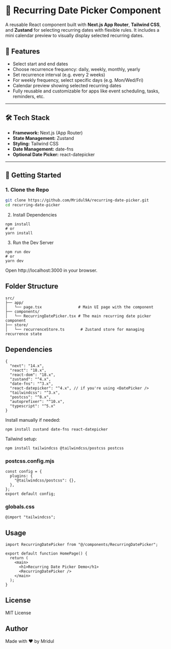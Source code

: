 # 📅 Recurring Date Picker Component

A reusable React component built with **Next.js App Router**, **Tailwind CSS**, and **Zustand** for selecting recurring dates with flexible rules. It includes a mini calendar preview to visually display selected recurring dates.

## 🧩 Features

- Select start and end dates
- Choose recurrence frequency: daily, weekly, monthly, yearly
- Set recurrence interval (e.g. every 2 weeks)
- For weekly frequency, select specific days (e.g. Mon/Wed/Fri)
- Calendar preview showing selected recurring dates
- Fully reusable and customizable for apps like event scheduling, tasks, reminders, etc.

---

## 🛠 Tech Stack

- **Framework:** Next.js (App Router)
- **State Management:** Zustand
- **Styling:** Tailwind CSS
- **Date Management:** date-fns
- **Optional Date Picker:** react-datepicker

---

## 🚀 Getting Started

### 1. Clone the Repo

```bash
git clone https://github.com/Mridul9A/recurring-date-picker.git
cd recurring-date-picker

```
2. Install Dependencies
```
npm install
# or
yarn install
```

3. Run the Dev Server
```
npm run dev
# or
yarn dev
```
Open http://localhost:3000 in your browser.

## Folder Structure
```
src/
├── app/
│   └── page.tsx                # Main UI page with the component
├── components/
│   └── RecurringDatePicker.tsx # The main recurring date picker component
├── store/
│   └── recurrenceStore.ts       # Zustand store for managing recurrence state
```

## Dependencies
```
{
  "next": "14.x",
  "react": "18.x",
  "react-dom": "18.x",
  "zustand": "^4.x",
  "date-fns": "^3.x",
  "react-datepicker": "^4.x", // if you're using <DatePicker />
  "tailwindcss": "^3.x",
  "postcss": "^8.x",
  "autoprefixer": "^10.x",
  "typescript": "^5.x"
}
```
Install manually if needed:
```
npm install zustand date-fns react-datepicker
```
Tailwind setup:
```
npm install tailwindcss @tailwindcss/postcss postcss
```
### postcss.config.mjs
```
const config = {
  plugins: {
    "@tailwindcss/postcss": {},
  },
};
export default config;
```
### globals.css
```
@import "tailwindcss";
```

## Usage
```
import RecurringDatePicker from "@/components/RecurringDatePicker";

export default function HomePage() {
  return (
    <main>
      <h1>Recurring Date Picker Demo</h1>
      <RecurringDatePicker />
    </main>
  );
}
```

## License
MIT License

## Author
Made with ❤️ by Mridul